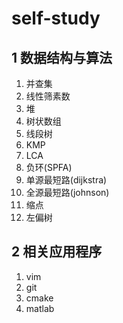 # self-study

## 1 数据结构与算法  

1. 并查集
2. 线性筛素数  
3. 堆  
4. 树状数组  
5. 线段树  
6. KMP
7. LCA
8. 负环(SPFA)
9. 单源最短路(dijkstra)
10. 全源最短路(johnson)
11. 缩点
12. 左偏树

## 2 相关应用程序

1. vim
2. git
3. cmake
4. matlab
